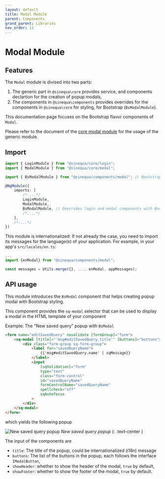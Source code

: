 ```yaml
---
layout: default
title: Modal Module
parent: Components
grand_parent: Libraries
nav_order: 11
---
```


# Modal Module

## Features

The `Modal` module is divised into two parts:

1. The generic part in `@sinequa\core` provides service, and components declartion for the creation of popup modals,
2. The components in `@sinequa\components` provides overrides for the components in `@sinequa\core` for styling, for Bootstrap (`BsModalModule`).

This documentation page focuses on the Bootstrap flavor components of `Modal`.

Please refer to the document of the [core modal module]({{site.baseurl}}libraries/core/modal.html) for the usage of the generic module.

## Import

```typescript
import { LoginModule } from "@sinequa/core/login";
import { ModalModule } from "@sinequa/core/modal";

import { BsModalModule } from "@sinequa/components/modal"; // Bootstrap flavor of Modal

@NgModule({
    imports: [
        /*....*/
        LoginModule,
        ModalModule,
        BsModalModule, // Overrides login and modal components with Bootstrap components
        /*....*/
    ],
    /*....*/
})
```

This module is internationalized: If not already the case, you need to import its messages for the language(s) of your application. For example, in your app's `src/locales/en.ts`:

```ts
...
import {enModal} from "@sinequa/components/modal";

const messages = Utils.merge({}, ..., enModal, appMessages);
```

## API usage

This module introduces the `BsModal` component that helps creating popup modal with Bootstrap styling.

This component provides the `sq-modal` selector that can be used to display a modal in the HTML template of your component

Example: The "New saved query" popup with `BsModal`

```html
<form name="editSavedQuery" novalidate [formGroup]="form">
    <sq-modal [title]="'msg#editSavedQuery.title'" [buttons]="buttons">
        <div class="form-group sq-form-group">
            <label for="savedQueryName">
                {{'msg#editSavedQuery.name' | sqMessage}}
            </label>
            <input
                [sqValidation]="form"
                type="text"
                class="form-control"
                id="savedQueryName"
                formControlName="savedQueryName"
                spellcheck="off"
                sqAutofocus
            >
        </div>
    </sq-modal>
</form>
```

which yields the following popup

![New saved query popup]({{site.baseurl}}assets/modules/modal/modal-new-saved-query.png)
*New saved query popup*
{: .text-center }

The input of the components are

* `title`: The title of the popup, could be internationalized (i18n) message
* `buttons`: The list of the buttons in the popup, each follows the interface `IModalButton`,
* `showHeader`: whether to show the header of the modal, `true` by default,
* `showFooter`: whether to show the footer of the modal, `true` by default.
